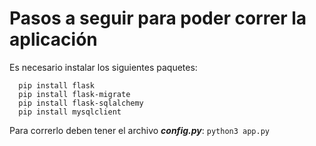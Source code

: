 # Pasos a seguir para poder correr la aplicación  

Es necesario instalar los siguientes paquetes:
```
  pip install flask
  pip install flask-migrate
  pip install flask-sqlalchemy
  pip install mysqlclient

```  

Para correrlo deben tener el archivo ***config.py***:
`python3 app.py`
